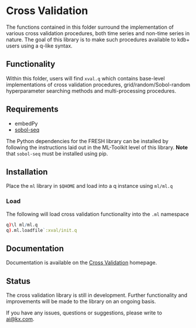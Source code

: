 # Cross Validation

The functions contained in this folder surround the implementation of various cross validation procedures, both time series and non-time series in nature. The goal of this library is to make such procedures available to kdb+ users using a q-like syntax.

## Functionality

Within this folder, users will find `xval.q` which contains base-level implementations of cross validation procedures, grid/random/Sobol-random hyperparameter searching methods and multi-processing procedures.

## Requirements

- embedPy
- [sobol-seq](https://pypi.org/project/sobol-seq/)

The Python dependencies for the FRESH library can be installed by following the instructions laid out in the ML-Toolkit level of this library. **Note** that `sobol-seq` must be installed using pip.

## Installation

Place the `ml` library in `$QHOME` and load into a q instance using `ml/ml.q`

### Load

The following will load cross validation functionality into the `.ml` namespace  

```q
q)\l ml/ml.q
q).ml.loadfile`:xval/init.q
```

## Documentation

Documentation is available on the [Cross Validation](https://code.kx.com/v2/ml/toolkit/xval/) homepage.

## Status

The cross validation library is still in development. Further functionality and improvements will be made to the library on an ongoing basis.

If you have any issues, questions or suggestions, please write to ai@kx.com.
